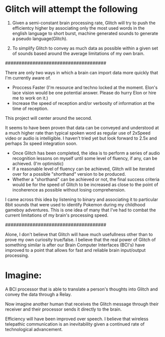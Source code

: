 # Glitch will attempt the following

1. Given a semi-constant brain processing rate, Glitch will try to push the efficientcy higher by associating only the most used words in the english language to short burst, machine generated sounds to generate a pseudo language(Glitch).

2. To simplify Glitch to convey as much data as possible within a given set of sounds based around the average limitations of my own brain. 

#####################################

There are only two ways in which a brain can import data more quickly that I'm currently aware of. 

 - Proccess Faster (I'm resource and techno locked at the moment. Elon's lace vision would be one potential answer. Please do hurry Elon or hire me to work on it.)
 - Increase the speed of reception and/or verbosity of information at the time of reception. 

This project will center around the second. 

It seems to have been proven that data can be conveyed and understood at a much higher rate than typical spoken word as regular use of 2xSpeed video or audio is intelligible. I haven't tried yet but look forward to 2.5x and perhaps 3x speed integration soon. 

- Once Glitch has been completed, the idea is to perform a series of audio recognition lessons on myself until some level of fluency, if any, can be achieved. (I'm optimistic)
- If a reasonable level of fluency can be achieved, Glitch will be iterated over for a possible "shorthand" version to be produced. 
- Whether a "shorthand" can be achieved or not, the final success criteria would be for the speed of Glitch to be increased as close to the point of incoherence as possible without losing comprehension.

I came across this idea by listening to binary and associating it to particular 8bit sounds that were used to identify Pokemon during my childhood gameboy adventures. This is one idea of many that I've had to combat the current limitations of my brain's processing speed. 

#####################################

Alone, I don't believe that Glitch will have much usefullness other than to prove my own curiosity true/false. I believe that the real power of Glitch of something similar is after our Brain Computer Interfaces (BCI's) have improved to a point that allows for fast and reliable brain input/output processing. 

# Imagine:

A BCI processor that is able to translate a person's thoughts into Glitch and convey the data through a Relay. 

Now imagine another human that receives the Glitch message through their receiver and their processor sends it directly to the brain. 

Efficiency will have been improved over speech. I believe that wireless telepathic communication is an inevitability given a continued rate of technological advancement. 
